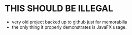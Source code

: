 # THIS SHOULD BE ILLEGAL
- very old project backed up to github just for memorabilia
- the only thing it properly demonstrates is JavaFX usage.
